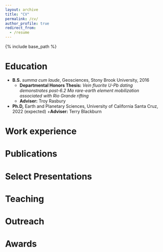 ```yaml
---
layout: archive
title: "CV"
permalink: /cv/
author_profile: true
redirect_from:
  - /resume
---
```


{% include base_path %}

Education
======
* __B.S.__ <i>summa cum laude</i>, Geosciences, Stony Brook University, 2016 
  + __Departmental Honors Thesis:__ <i>Vein fluorite U-Pb dating demonstrates post-6.2 Ma rare-earth element mobilization associated with Rio Grande rifting</i>
  + __Adviser:__ Troy Rasbury
* __Ph.D,__ Earth and Planetary Sciences, University of California Santa Cruz, 2022 (expected)
  +__Adviser:__ Terry Blackburn

Work experience
======

  
Publications
======
  
Select Presentations
======

  
Teaching
======

  
Outreach
======

Awards
======
